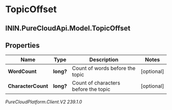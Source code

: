 # TopicOffset

## ININ.PureCloudApi.Model.TopicOffset

## Properties

|Name | Type | Description | Notes|
|------------ | ------------- | ------------- | -------------|
| **WordCount** | **long?** | Count of words before the topic  | [optional] |
| **CharacterCount** | **long?** | Count of characters before the topic  | [optional] |



_PureCloudPlatform.Client.V2 239.1.0_
